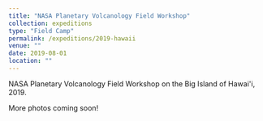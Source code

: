 ```yaml
---
title: "NASA Planetary Volcanology Field Workshop"
collection: expeditions
type: "Field Camp"
permalink: /expeditions/2019-hawaii
venue: ""
date: 2019-08-01
location: ""
---
```


NASA Planetary Volcanology Field Workshop on the Big Island of Hawai'i, 2019.

More photos coming soon!